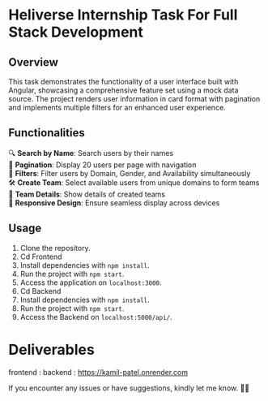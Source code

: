 # Heliverse Internship Task For Full Stack Development

## Overview
This task demonstrates the functionality of a user interface built with Angular, showcasing a comprehensive feature set using a mock data source. The project renders user information in card format with pagination and implements multiple filters for an enhanced user experience.



## Functionalities
🔍 **Search by Name**: Search users by their names  
🔢 **Pagination**: Display 20 users per page with navigation  
🔵 **Filters**: Filter users by Domain, Gender, and Availability simultaneously  
🛠️ **Create Team**: Select available users from unique domains to form teams  
👥 **Team Details**: Show details of created teams  
📱 **Responsive Design**: Ensure seamless display across devices  

## Usage
1. Clone the repository.
2. Cd Frontend 
3. Install dependencies with `npm install`.
4. Run the project with `npm start`.
5. Access the application on `localhost:3000`.
6. Cd Backend
7. Install dependencies with `npm install`.
8. Run the project with `npm start`.
9. Access the Backend on `localhost:5000/api/`.



# Deliverables
frontend : 
backend : https://kamil-patel.onrender.com

 If you encounter any issues or have suggestions, kindly let me know.
 🚀✨
